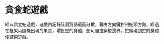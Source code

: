 <h1>貪食蛇遊戲</h1>

<p>經典貪食蛇遊戲，遊戲內記錄該瀏覽器最高分數，藉由方向鍵控制蛇頭方向，經過在框架內隨機出現的果實，增長蛇的身體，蛇可自由穿梭邊界，蛇頭碰到蛇的身體便結束遊戲。</p>
